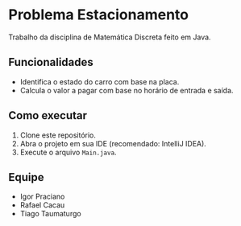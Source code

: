 # Problema Estacionamento

Trabalho da disciplina de Matemática Discreta feito em Java.

## Funcionalidades

- Identifica o estado do carro com base na placa.
- Calcula o valor a pagar com base no horário de entrada e saída.

## Como executar

1. Clone este repositório.
2. Abra o projeto em sua IDE (recomendado: IntelliJ IDEA).
3. Execute o arquivo `Main.java`.

## Equipe

- Igor Praciano
- Rafael Cacau
- Tiago Taumaturgo

